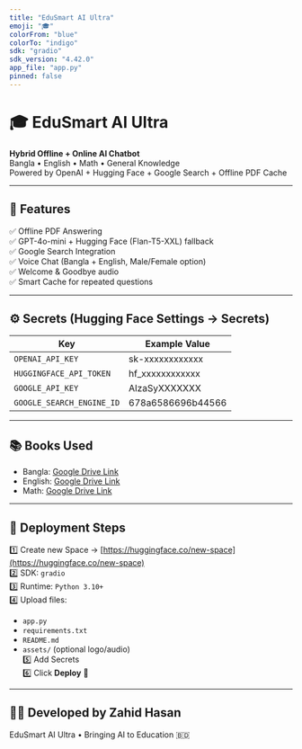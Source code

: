 ```yaml
---
title: "EduSmart AI Ultra"
emoji: "🎓"
colorFrom: "blue"
colorTo: "indigo"
sdk: "gradio"
sdk_version: "4.42.0"
app_file: "app.py"
pinned: false
---
```


# 🎓 EduSmart AI Ultra

**Hybrid Offline + Online AI Chatbot**  
Bangla • English • Math • General Knowledge  
Powered by OpenAI + Hugging Face + Google Search + Offline PDF Cache  

---

## 🚀 Features
✅ Offline PDF Answering  
✅ GPT-4o-mini + Hugging Face (Flan-T5-XXL) fallback  
✅ Google Search Integration  
✅ Voice Chat (Bangla + English, Male/Female option)  
✅ Welcome & Goodbye audio  
✅ Smart Cache for repeated questions  

---

## ⚙️ Secrets (Hugging Face Settings → Secrets)
| Key | Example Value |
|-----|----------------|
| `OPENAI_API_KEY` | sk-xxxxxxxxxxxx |
| `HUGGINGFACE_API_TOKEN` | hf_xxxxxxxxxxxx |
| `GOOGLE_API_KEY` | AIzaSyXXXXXXX |
| `GOOGLE_SEARCH_ENGINE_ID` | 678a6586696b44566 |

---

## 📚 Books Used
- Bangla: [Google Drive Link](https://drive.google.com/file/d/1Lz44Rw9btpgvBONTWYtDiagkkBwj_QNw/view?usp=drivesdk)  
- English: [Google Drive Link](https://drive.google.com/file/d/1WS_5YsT7e6vTvv3e1VFEixnOGM1FaTM3/view?usp=drivesdk)  
- Math: [Google Drive Link](https://drive.google.com/file/d/12E6qEgPnF9AwYDwRg24IYwfr8U82MnE5/view?usp=drivesdk)

---

## 🧭 Deployment Steps
1️⃣ Create new Space → [https://huggingface.co/new-space](https://huggingface.co/new-space)  
2️⃣ SDK: `gradio`  
3️⃣ Runtime: `Python 3.10+`  
4️⃣ Upload files:  
   - `app.py`  
   - `requirements.txt`  
   - `README.md`  
   - `assets/` (optional logo/audio)  
5️⃣ Add Secrets  
6️⃣ Click **Deploy** 🚀  

---

## 👨‍🎓 Developed by Zahid Hasan  
EduSmart AI Ultra • Bringing AI to Education 🇧🇩